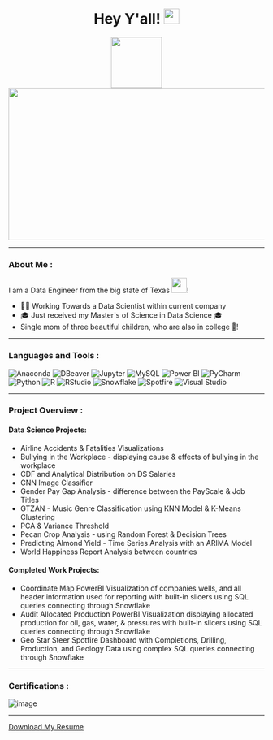 <h1 align="center">
 Hey Y'all!
  <img src="https://media.giphy.com/media/hvRJCLFzcasrR4ia7z/giphy.gif" width="30px"/>
</h1>

<div align="center">
 <img src="https://media.giphy.com/media/iQAUksA8UQiYYL14Ee/giphy.gif" width="100"/>
</div>
 
<div align="center">
  <img src="https://media.giphy.com/media/RbDKaczqWovIugyJmW/giphy.gif" width="600" height="300"/>
</div>

---

### About Me :

I am a Data Engineer from the big state of Texas <img src="https://media.giphy.com/media/do0d1xs6iiMSWYMSsC/giphy.gif" width="30">!

- 🦸‍♀️ Working Towards a Data Scientist within current company
- 🎓 Just received my Master's of Science in Data Science 🎓
- Single mom of three beautiful children, who are also in college 💜!

---

### Languages and Tools :
![Anaconda](https://img.shields.io/badge/-Anaconda-44A833?logo=anaconda&logoColor=white)
![DBeaver](https://img.shields.io/badge/-DBeaver-000000?logo=dbeaver&logoColor=white)
![Jupyter](https://img.shields.io/badge/-Jupyter-F37626?logo=jupyter&logoColor=white)
![MySQL](https://img.shields.io/badge/-MySQL-4479A1?logo=mysql&logoColor=white)
![Power BI](https://img.shields.io/badge/-Power%20BI-F2C811?logo=power%20bi&logoColor=white)
![PyCharm](https://img.shields.io/badge/-PyCharm-000000?logo=pycharm&logoColor=white)
![Python](https://img.shields.io/badge/-Python-3776AB?logo=python&logoColor=white)
![R](https://img.shields.io/badge/-R-276DC3?logo=r&logoColor=white)
![RStudio](https://img.shields.io/badge/-RStudio-75AADB?logo=rstudio&logoColor=white)
![Snowflake](https://img.shields.io/badge/-Snowflake-025CCE?logo=snowflake&logoColor=white)
![Spotfire](https://img.shields.io/badge/-Spotfire-E97627?logo=tibco%20spotfire&logoColor=white)
![Visual Studio](https://img.shields.io/badge/-Visual%20Studio-5C2D91?logo=visual%20studio&logoColor=white)


---

### Project Overview :
#### Data Science Projects:
-  Airline Accidents & Fatalities Visualizations
-  Bullying in the Workplace - displaying cause & effects of bullying in the workplace
-  CDF and Analytical Distribution on DS Salaries
-  CNN Image Classifier
-  Gender Pay Gap Analysis - difference between the PayScale & Job Titles
-  GTZAN - Music Genre Classification using KNN Model & K-Means Clustering
-  PCA & Variance Threshold
-  Pecan Crop Analysis - using Random Forest & Decision Trees
-  Predicting Almond Yield - Time Series Analysis with an ARIMA Model
-  World Happiness Report Analysis between countries
#### Completed Work Projects:
- Coordinate Map PowerBI Visualization of companies wells, and all header information used for reporting with built-in slicers using SQL queries connecting through Snowflake
- Audit Allocated Production PowerBI Visualization displaying allocated production for oil, gas, water, & pressures with built-in slicers using SQL queries connecting through Snowflake
- Geo Star Steer Spotfire Dashboard with Completions, Drilling, Production, and Geology Data using complex  SQL queries connecting through Snowflake

---
### Certifications :
![image](https://github.com/sbenavidez12/sbenavidez12/assets/112772624/8a7a5ba2-a408-4f28-9a6d-67054cc25e4e)


---
[Download My Resume](https://github.com/sbenavidez12/sbenavidez12/blob/f86d11daf53de343d7965bada51295aecb130f1b/Projects/Resume/Stephanie%20Benavidez%20Resume%202024%20(Data%20Engineer)%20v2.pdf)
